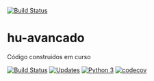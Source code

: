 [![Build Status](https://travis-ci.org/maypimentel/hu-avancado.svg?branch=master)](https://travis-ci.org/maypimentel/hu-avancado)

# hu-avancado
Código construidos em curso

[![Build Status](https://travis-ci.org/renzon/hu-avancado.svg?branch=master)](https://travis-ci.org/renzon/hu-avancado)
[![Updates](https://pyup.io/repos/github/renzon/hu-avancado/shield.svg)](https://pyup.io/repos/github/renzon/hu-avancado/)
[![Python 3](https://pyup.io/repos/github/renzon/hu-avancado/python-3-shield.svg)](https://pyup.io/repos/github/renzon/hu-avancado/)
[![codecov](https://codecov.io/gh/renzon/hu-avancado/branch/master/graph/badge.svg)](https://codecov.io/gh/renzon/hu-avancado)